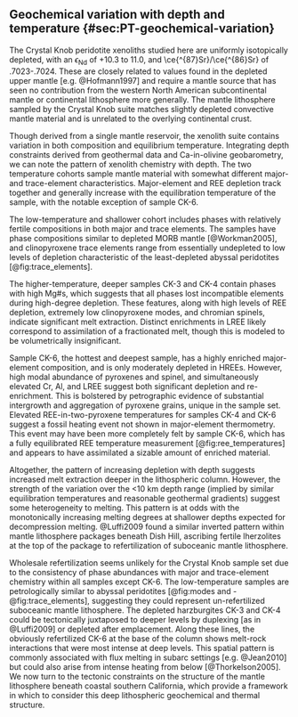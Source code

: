 ## Geochemical variation with depth and temperature {#sec:PT-geochemical-variation}

The Crystal Knob peridotite xenoliths studied here are uniformly isotopically
depleted, with an $\epsilon_\mathrm{Nd}$ of +10.3 to 11.0, and
\ce{^{87}Sr}/\ce{^{86}Sr} of .7023-.7024. These are closely related to values
found in the depleted upper mantle [e.g. @Hofmann1997] and require a mantle
source that has seen no contribution from the western North American
subcontinental mantle or continental lithosphere more generally. The mantle
lithosphere sampled by the Crystal Knob suite matches slightly depleted
convective mantle material and is unrelated to the overlying continental
crust.

Though derived from a single mantle reservoir, the xenolith suite contains
variation in both composition and equilibrium temperature. Integrating depth
constraints derived from geothermal data and Ca-in-olivine geobarometry, we can
note the pattern of xenolith chemistry with depth. The two temperature cohorts
sample mantle material with somewhat different major- and trace-element
characteristics. Major-element and REE depletion track together and generally
increase with the equilibration temperature of the sample, with the notable
exception of sample CK-6.

The low-temperature and shallower cohort includes phases
with relatively fertile compositions in both major and trace elements.
The samples have phase compositions similar to depleted MORB
mantle [@Workman2005], and clinopyroxene trace elements
range from essentially undepleted to low levels of depletion
characteristic of the least-depleted abyssal peridotites
[@fig:trace_elements].

The higher-temperature, deeper samples CK-3 and CK-4 contain phases with high
Mg\#s, which suggests that all phases lost incompatible elements during
high-degree depletion. These features, along with high levels of REE depletion,
extremely low clinopyroxene modes, and chromian spinels, indicate significant
melt extraction. Distinct enrichments in LREE likely correspond to
assimilation of a fractionated melt, though this is modeled to be
volumetrically insignificant.

Sample CK-6, the hottest and deepest sample, has a highly enriched
major-element composition, and is only moderately depleted in HREEs. However,
high modal abundance of pyroxenes and spinel, and simultaneously elevated Cr,
Al, and LREE suggest both significant depletion and re-enrichment. This is
bolstered by petrographic evidence of substantial intergrowth and aggregation
of pyroxene grains, unique in the sample set. Elevated REE-in-two-pyroxene
temperatures for samples CK-4 and CK-6 suggest a fossil heating event not shown
in major-element thermometry. This event may have been more completely felt by
sample CK-6, which has a fully equilibrated REE temperature measurement
[@fig:ree_temperatures] and appears to have assimilated a sizable amount of
enriched material.

Altogether, the pattern of increasing depletion with depth suggests increased
melt extraction deeper in the lithospheric column. However, the strength of the
variation over the <10 km depth range (implied by similar equilibration
temperatures and reasonable geothermal gradients) suggest some heterogeneity to
melting. This pattern is at odds with the monotonically increasing melting
degrees at shallower depths expected for decompression melting. @Luffi2009
found a similar inverted pattern within mantle lithosphere packages beneath
Dish Hill, ascribing fertile lherzolites at the top of the package to
refertilization of suboceanic mantle lithosphere.

Wholesale refertilization seems unlikely for the Crystal Knob sample set due to the consistency of
phase abundances with major and
trace-element chemistry within all samples except CK-6. The
low-temperature samples are petrologically similar to abyssal
peridotites \[@fig:modes and -@fig:trace_elements\], suggesting they could represent un-refertilized
suboceanic mantle lithosphere.
The depleted harzburgites CK-3 and CK-4 could be tectonically juxtaposed
to deeper levels by duplexing [as in @Luffi2009] or depleted after
emplacement. Along these lines, the obviously refertilized CK-6 at
the base of the column shows melt-rock interactions that were most intense at
deep levels.
This spatial pattern is commonly associated with flux melting in subarc settings [e.g. @Jean2010]
but could also arise from intense heating from below [@Thorkelson2005].
We now turn to the tectonic constraints on the structure of the mantle
lithosphere beneath coastal southern California, which provide a
framework in which to consider this deep lithospheric geochemical and thermal
structure.

